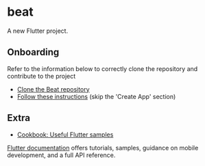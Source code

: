 # beat

A new Flutter project.

## Onboarding

Refer to the information below to correctly clone the repository and contribute to the project

- [Clone the Beat repository](https://docs.github.com/en/repositories/creating-and-managing-repositories/cloning-a-repository)
- [Follow these instructions](https://docs.flutter.dev/get-started/install) (skip the 'Create App' section)

## Extra

- [Cookbook: Useful Flutter samples](https://flutter.dev/docs/cookbook)

[Flutter documentation](https://flutter.dev/docs) offers tutorials, samples, guidance on mobile development, and a full API reference.

